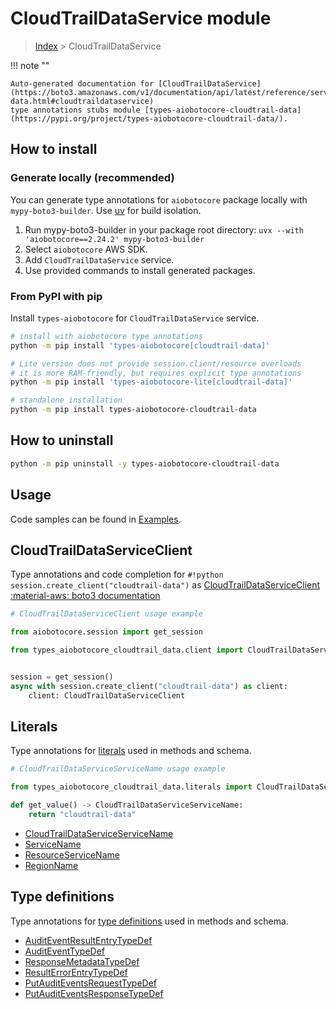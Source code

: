 # CloudTrailDataService module

> [Index](../README.md) > CloudTrailDataService


!!! note ""

    Auto-generated documentation for [CloudTrailDataService](https://boto3.amazonaws.com/v1/documentation/api/latest/reference/services/cloudtrail-data.html#cloudtraildataservice)
    type annotations stubs module [types-aiobotocore-cloudtrail-data](https://pypi.org/project/types-aiobotocore-cloudtrail-data/).

## How to install

### Generate locally (recommended)

You can generate type annotations for `aiobotocore` package locally with `mypy-boto3-builder`.
Use [uv](https://docs.astral.sh/uv/getting-started/installation/) for build isolation.

1. Run mypy-boto3-builder in your package root directory: `uvx --with 'aiobotocore==2.24.2' mypy-boto3-builder`
1. Select `aiobotocore` AWS SDK.
1. Add `CloudTrailDataService` service.
1. Use provided commands to install generated packages.



### From PyPI with pip

Install `types-aiobotocore` for `CloudTrailDataService` service.

```bash
# install with aiobotocore type annotations
python -m pip install 'types-aiobotocore[cloudtrail-data]'

# Lite version does not provide session.client/resource overloads
# it is more RAM-friendly, but requires explicit type annotations
python -m pip install 'types-aiobotocore-lite[cloudtrail-data]'

# standalone installation
python -m pip install types-aiobotocore-cloudtrail-data
```



## How to uninstall

```bash
python -m pip uninstall -y types-aiobotocore-cloudtrail-data
```

## Usage

Code samples can be found in [Examples](./usage.md).

## CloudTrailDataServiceClient

Type annotations and code completion for  `#!python session.create_client("cloudtrail-data")` as [CloudTrailDataServiceClient](./client.md)
[:material-aws: boto3 documentation](https://boto3.amazonaws.com/v1/documentation/api/latest/reference/services/cloudtrail-data.html#CloudTrailDataService.Client)

```python
# CloudTrailDataServiceClient usage example

from aiobotocore.session import get_session

from types_aiobotocore_cloudtrail_data.client import CloudTrailDataServiceClient


session = get_session()
async with session.create_client("cloudtrail-data") as client:
    client: CloudTrailDataServiceClient
```








## Literals

Type annotations for [literals](./literals.md) used in methods and schema.

```python
# CloudTrailDataServiceServiceName usage example

from types_aiobotocore_cloudtrail_data.literals import CloudTrailDataServiceServiceName

def get_value() -> CloudTrailDataServiceServiceName:
    return "cloudtrail-data"
```

- [CloudTrailDataServiceServiceName](./literals.md#cloudtraildataserviceservicename)
- [ServiceName](./literals.md#servicename)
- [ResourceServiceName](./literals.md#resourceservicename)
- [RegionName](./literals.md#regionname)




## Type definitions

Type annotations for [type definitions](./type_defs.md) used in methods and schema.

- [AuditEventResultEntryTypeDef](./type_defs.md#auditeventresultentrytypedef)
- [AuditEventTypeDef](./type_defs.md#auditeventtypedef)
- [ResponseMetadataTypeDef](./type_defs.md#responsemetadatatypedef)
- [ResultErrorEntryTypeDef](./type_defs.md#resulterrorentrytypedef)
- [PutAuditEventsRequestTypeDef](./type_defs.md#putauditeventsrequesttypedef)
- [PutAuditEventsResponseTypeDef](./type_defs.md#putauditeventsresponsetypedef)

